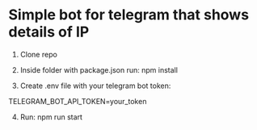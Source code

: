 # Simple bot for telegram that shows details of IP
1) Clone repo

2) Inside folder with package.json run: npm install

3) Create .env file with your telegram bot token: 

TELEGRAM_BOT_API_TOKEN=your_token

4) Run: npm run start
